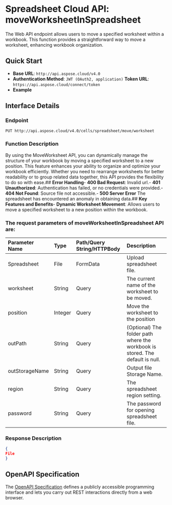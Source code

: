 # **Spreadsheet Cloud API: moveWorksheetInSpreadsheet**

The Web API endpoint allows users to move a specified worksheet within a workbook. This function provides a straightforward way to move a worksheet, enhancing workbook organization. 


## **Quick Start**

- **Base URL**: `http://api.aspose.cloud/v4.0`
- **Authentication Method**: `JWT (OAuth2, application)`  **Token URL**: `https://api.aspose.cloud/connect/token`
- **Example** 

## **Interface Details**

### **Endpoint** 

```
PUT http://api.aspose.cloud/v4.0/cells/spreadsheet/move/worksheet
```
### **Function Description**
By using the MoveWorksheet API, you can dynamically manage the structure of your workbook by moving a specified worksheet to a new position. This feature enhances your ability to organize and optimize your workbook efficiently. Whether you need to rearrange worksheets for better readability or to group related data together, this API provides the flexibility to do so with ease.## **Error Handling**- **400 Bad Request**: Invalid url.- **401 Unauthorized**:  Authentication has failed, or no credentials were provided.- **404 Not Found**: Source file not accessible.- **500 Server Error** The spreadsheet has encountered an anomaly in obtaining data.## **Key Features and Benefits**- **Dynamic Worksheet Movement**: Allows users to move a specified worksheet to a new position within the workbook.

### The request parameters of **moveWorksheetInSpreadsheet** API are: 

| Parameter Name | Type | Path/Query String/HTTPBody | Description | 
| :- | :- | :- |:- | 
|Spreadsheet|File|FormData|Upload spreadsheet file.|
|worksheet|String|Query|The current name of the worksheet to be moved.|
|position|Integer|Query|Move the worksheet to the position|
|outPath|String|Query|(Optional) The folder path where the workbook is stored. The default is null.|
|outStorageName|String|Query|Output file Storage Name.|
|region|String|Query|The spreadsheet region setting.|
|password|String|Query|The password for opening spreadsheet file.|

### **Response Description**
```json
{
File
}
```


## OpenAPI Specification

The [OpenAPI Specification](https://reference.aspose.cloud/cells/#/ManagementController/MoveWorksheetInSpreadsheet) defines a publicly accessible programming interface and lets you carry out REST interactions directly from a web browser.


